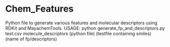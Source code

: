 # Chem_Features
Python file to generate various features and molecular descriptors using RDKit and MayachemTools.
USAGE:
python generate_fp_and_descriptors.py test.csv molecule_descriptors
       (python file)                (testfile containing smiles) (name of fp/descriptors)
